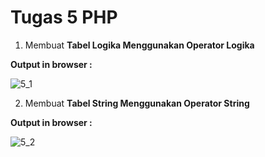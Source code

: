 # Tugas 5 PHP

1. Membuat <b>Tabel Logika Menggunakan Operator Logika</b>

<b>Output in browser : </b>

![5_1](https://user-images.githubusercontent.com/92837751/195011253-ed1f9b06-7785-4daa-b074-9982f8b7f509.jpg)

2. Membuat <b>Tabel String Menggunakan Operator String</b>

<b>Output in browser : </b>

![5_2](https://user-images.githubusercontent.com/92837751/195011254-9465178f-efd3-4916-a6ab-b9a7a72125d7.jpg)
